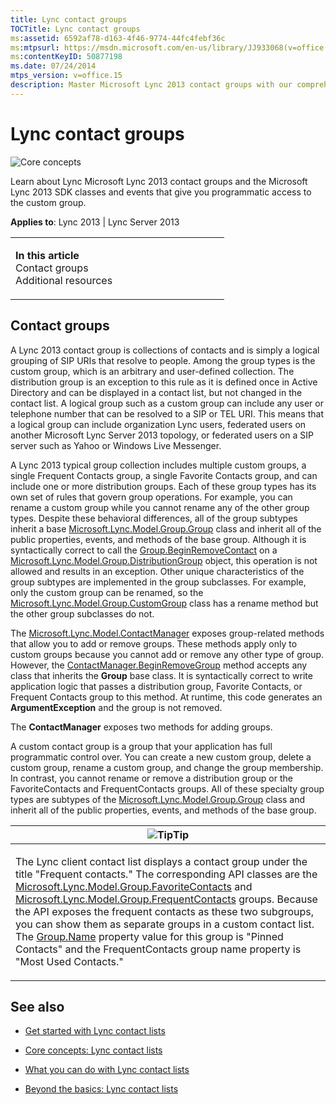 ```yaml
---
title: Lync contact groups
TOCTitle: Lync contact groups
ms:assetid: 6592af78-d163-4f46-9774-44fc4febf36c
ms:mtpsurl: https://msdn.microsoft.com/en-us/library/JJ933068(v=office.15)
ms:contentKeyID: 50877198
ms.date: 07/24/2014
mtps_version: v=office.15
description: Master Microsoft Lync 2013 contact groups with our comprehensive guide. Learn about SDK classes, events, and gain programmatic access to custom groups.
---
```


# Lync contact groups

![Core concepts](images/JJ933133.mod_icon_CoreConcepts_long(Office.15).png "Core concepts")

Learn about Lync Microsoft Lync 2013 contact groups and the Microsoft Lync 2013 SDK classes and events that give you programmatic access to the custom group.



**Applies to**: Lync 2013 | Lync Server 2013

<table>
<colgroup>
<col style="width: 50%" />
<col style="width: 50%" />
</colgroup>
<tbody>
<tr class="odd">
<td><p><strong>In this article</strong><br />
Contact groups<br />
Additional resources</p></td>
<td><p></p>
<p></p></td>
</tr>
</tbody>
</table>

## Contact groups

A Lync 2013 contact group is collections of contacts and is simply a logical grouping of SIP URIs that resolve to people. Among the group types is the custom group, which is an arbitrary and user-defined collection. The distribution group is an exception to this rule as it is defined once in Active Directory and can be displayed in a contact list, but not changed in the contact list. A logical group such as a custom group can include any user or telephone number that can be resolved to a SIP or TEL URI. This means that a logical group can include organization Lync users, federated users on another Microsoft Lync Server 2013 topology, or federated users on a SIP server such as Yahoo or Windows Live Messenger.

A Lync 2013 typical group collection includes multiple custom groups, a single Frequent Contacts group, a single Favorite Contacts group, and can include one or more distribution groups. Each of these group types has its own set of rules that govern group operations. For example, you can rename a custom group while you cannot rename any of the other group types. Despite these behavioral differences, all of the group subtypes inherit a base [Microsoft.Lync.Model.Group.Group](https://msdn.microsoft.com/en-us/library/jj266012\(v=office.15\)) class and inherit all of the public properties, events, and methods of the base group. Although it is syntactically correct to call the [Group.BeginRemoveContact](https://msdn.microsoft.com/en-us/library/jj268196\(v=office.15\)) on a [Microsoft.Lync.Model.Group.DistributionGroup](https://msdn.microsoft.com/en-us/library/jj293432\(v=office.15\)) object, this operation is not allowed and results in an exception. Other unique characteristics of the group subtypes are implemented in the group subclasses. For example, only the custom group can be renamed, so the [Microsoft.Lync.Model.Group.CustomGroup](https://msdn.microsoft.com/en-us/library/jj277245\(v=office.15\)) class has a rename method but the other group subclasses do not.

The [Microsoft.Lync.Model.ContactManager](https://msdn.microsoft.com/en-us/library/jj266459\(v=office.15\)) exposes group-related methods that allow you to add or remove groups. These methods apply only to custom groups because you cannot add or remove any other type of group. However, the [ContactManager.BeginRemoveGroup](https://msdn.microsoft.com/en-us/library/jj278089\(v=office.15\)) method accepts any class that inherits the **Group** base class. It is syntactically correct to write application logic that passes a distribution group, Favorite Contacts, or Frequent Contacts group to this method. At runtime, this code generates an **ArgumentException** and the group is not removed.

The **ContactManager** exposes two methods for adding groups.

A custom contact group is a group that your application has full programmatic control over. You can create a new custom group, delete a custom group, rename a custom group, and change the group membership. In contrast, you cannot rename or remove a distribution group or the FavoriteContacts and FrequentContacts groups. All of these specialty group types are subtypes of the [Microsoft.Lync.Model.Group.Group](https://msdn.microsoft.com/en-us/library/jj266012\(v=office.15\)) class and inherit all of the public properties, events, and methods of the base group.

<table>
<colgroup>
<col style="width: 100%" />
</colgroup>
<thead>
<tr class="header">
<th><img src="images/JJ933112.alert_note(Office.15).gif" title="Tip" alt="Tip" /><strong>Tip</strong></th>
</tr>
</thead>
<tbody>
<tr class="odd">
<td><p>The Lync client contact list displays a contact group under the title &quot;Frequent contacts.&quot; The corresponding API classes are the <a href="https://msdn.microsoft.com/en-us/library/jj277579(v=office.15)">Microsoft.Lync.Model.Group.FavoriteContacts</a> and <a href="https://msdn.microsoft.com/en-us/library/jj275307(v=office.15)">Microsoft.Lync.Model.Group.FrequentContacts</a> groups. Because the API exposes the frequent contacts as these two subgroups, you can show them as separate groups in a custom contact list. The <a href="https://msdn.microsoft.com/en-us/library/jj278363(v=office.15)">Group.Name</a> property value for this group is &quot;Pinned Contacts&quot; and the FrequentContacts group name property is &quot;Most Used Contacts.&quot;</p></td>
</tr>
</tbody>
</table>

## See also

  - [Get started with Lync contact lists](get-started-with-lync-contact-lists.md)

  - [Core concepts: Lync contact lists](core-concepts-lync-contact-lists.md)

  - [What you can do with Lync contact lists](what-you-can-do-with-lync-contact-lists.md)

  - [Beyond the basics: Lync contact lists](beyond-the-basics-lync-contact-lists.md)

